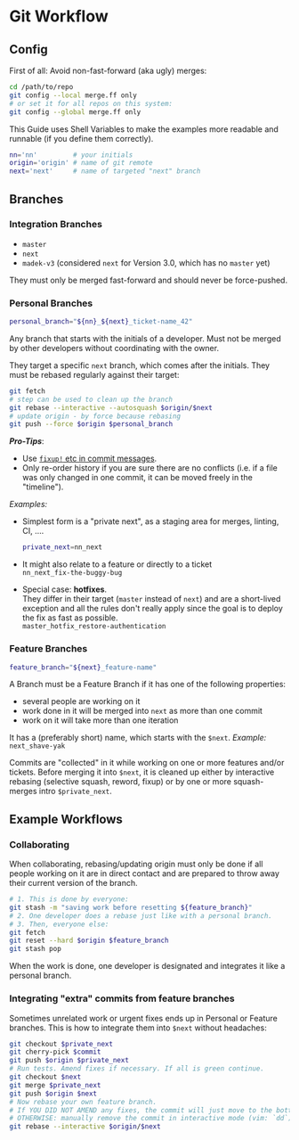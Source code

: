# Git Workflow

## Config

First of all: Avoid non-fast-forward (aka ugly) merges:

```bash
cd /path/to/repo
git config --local merge.ff only
# or set it for all repos on this system:
git config --global merge.ff only
```

This Guide uses Shell Variables to make the examples more readable and runnable (if you define them correctly).

```bash
nn='nn'         # your initials
origin='origin' # name of git remote
next='next'     # name of targeted "next" branch
```

## Branches

### Integration Branches

- `master`
- `next`
- `madek-v3` (considered `next` for Version 3.0, which has no `master` yet)

They must only be merged fast-forward and should never be force-pushed.

### Personal Branches

```bash
personal_branch="${nn}_${next}_ticket-name_42"
```

Any branch that starts with the initials of a developer.
Must not be merged by other developers without coordinating with the owner.

They target a specific `next` branch, which comes after the initials.
They must be rebased regularly against their target:

```bash
git fetch
# step can be used to clean up the branch
git rebase --interactive --autosquash $origin/$next
# update origin - by force because rebasing
git push --force $origin $personal_branch
```

***Pro-Tips***:

- Use [`fixup!` etc in commit messages](http://git-scm.com/docs/git-rebase).
- Only re-order history if you are sure there are no conflicts
  (i.e. if a file was only changed in one commit, it can be moved freely in the "timeline").

*Examples:*

- Simplest form is a "private next",
as a staging area for merges, linting, CI, ….  
  ```bash
  private_next=nn_next
  ```

- It might also relate to a feature or directly to a ticket  
  `nn_next_fix-the-buggy-bug`

- Special case: **hotfixes**.  
They differ in their target (`master` instead of `next`)
and are a short-lived exception and all the rules don't really apply
since the goal is to deploy the fix as fast as possible.  
  `master_hotfix_restore-authentication`

### Feature Branches

```bash
feature_branch="${next}_feature-name"
```

A Branch must be a Feature Branch if it has one of the following properties:
- several people are working on it
- work done in it will be merged into `next` as more than one commit
- work on it will take more than one iteration

It has a (preferably short) name, which starts with the `$next`.
*Example:* `next_shave-yak`

Commits are "collected" in it while working on
one or more features and/or tickets.
Before merging it into `$next`, it is cleaned up either by
interactive rebasing (selective squash, reword, fixup) or by one or more
squash-merges intro `$private_next`.

## Example Workflows

### Collaborating

When collaborating, rebasing/updating origin must only be done
if all people working on it are in direct contact
and are prepared to throw away their current version of the branch.

```bash
# 1. This is done by everyone:
git stash -m "saving work before resetting ${feature_branch}"
# 2. One developer does a rebase just like with a personal branch.
# 3. Then, everyone else:
git fetch
git reset --hard $origin $feature_branch
git stash pop
```

When the work is done, one developer is designated and integrates it
like a personal branch.

### Integrating "extra" commits from feature branches

Sometimes unrelated work or urgent fixes ends up in Personal or Feature branches.
This is how to integrate them into `$next` without headaches:

```bash
git checkout $private_next
git cherry-pick $commit
git push $origin $private_next
# Run tests. Amend fixes if necessary. If all is green continue.
git checkout $next
git merge $private_next
git push $origin $next
# Now rebase your own feature branch.
# If YOU DID NOT AMEND any fixes, the commit will just move to the bottom.
# OTHERWISE: manually remove the commit in interactive mode (vim: `dd`)
git rebase --interactive $origin/$next
```
